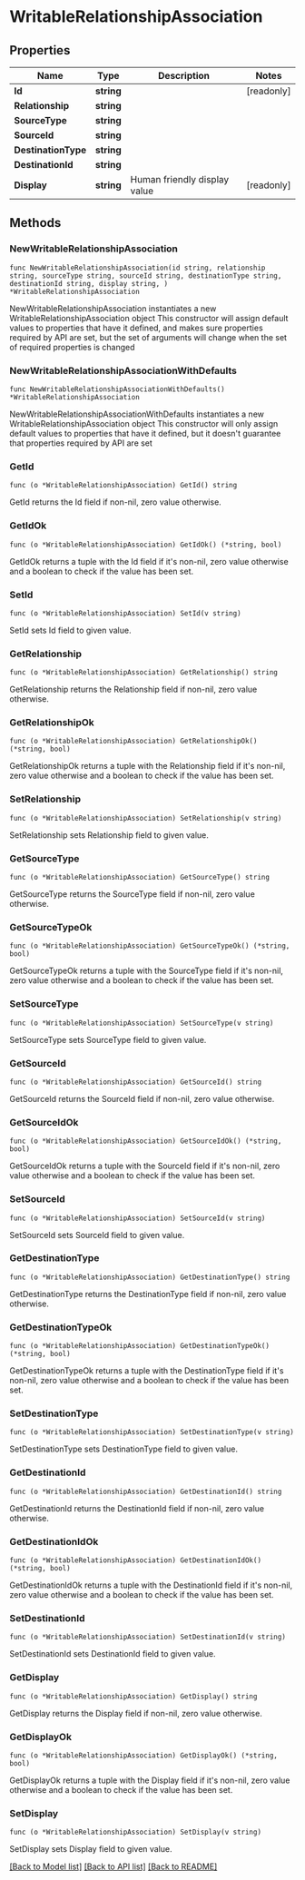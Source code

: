 # WritableRelationshipAssociation

## Properties

Name | Type | Description | Notes
------------ | ------------- | ------------- | -------------
**Id** | **string** |  | [readonly] 
**Relationship** | **string** |  | 
**SourceType** | **string** |  | 
**SourceId** | **string** |  | 
**DestinationType** | **string** |  | 
**DestinationId** | **string** |  | 
**Display** | **string** | Human friendly display value | [readonly] 

## Methods

### NewWritableRelationshipAssociation

`func NewWritableRelationshipAssociation(id string, relationship string, sourceType string, sourceId string, destinationType string, destinationId string, display string, ) *WritableRelationshipAssociation`

NewWritableRelationshipAssociation instantiates a new WritableRelationshipAssociation object
This constructor will assign default values to properties that have it defined,
and makes sure properties required by API are set, but the set of arguments
will change when the set of required properties is changed

### NewWritableRelationshipAssociationWithDefaults

`func NewWritableRelationshipAssociationWithDefaults() *WritableRelationshipAssociation`

NewWritableRelationshipAssociationWithDefaults instantiates a new WritableRelationshipAssociation object
This constructor will only assign default values to properties that have it defined,
but it doesn't guarantee that properties required by API are set

### GetId

`func (o *WritableRelationshipAssociation) GetId() string`

GetId returns the Id field if non-nil, zero value otherwise.

### GetIdOk

`func (o *WritableRelationshipAssociation) GetIdOk() (*string, bool)`

GetIdOk returns a tuple with the Id field if it's non-nil, zero value otherwise
and a boolean to check if the value has been set.

### SetId

`func (o *WritableRelationshipAssociation) SetId(v string)`

SetId sets Id field to given value.


### GetRelationship

`func (o *WritableRelationshipAssociation) GetRelationship() string`

GetRelationship returns the Relationship field if non-nil, zero value otherwise.

### GetRelationshipOk

`func (o *WritableRelationshipAssociation) GetRelationshipOk() (*string, bool)`

GetRelationshipOk returns a tuple with the Relationship field if it's non-nil, zero value otherwise
and a boolean to check if the value has been set.

### SetRelationship

`func (o *WritableRelationshipAssociation) SetRelationship(v string)`

SetRelationship sets Relationship field to given value.


### GetSourceType

`func (o *WritableRelationshipAssociation) GetSourceType() string`

GetSourceType returns the SourceType field if non-nil, zero value otherwise.

### GetSourceTypeOk

`func (o *WritableRelationshipAssociation) GetSourceTypeOk() (*string, bool)`

GetSourceTypeOk returns a tuple with the SourceType field if it's non-nil, zero value otherwise
and a boolean to check if the value has been set.

### SetSourceType

`func (o *WritableRelationshipAssociation) SetSourceType(v string)`

SetSourceType sets SourceType field to given value.


### GetSourceId

`func (o *WritableRelationshipAssociation) GetSourceId() string`

GetSourceId returns the SourceId field if non-nil, zero value otherwise.

### GetSourceIdOk

`func (o *WritableRelationshipAssociation) GetSourceIdOk() (*string, bool)`

GetSourceIdOk returns a tuple with the SourceId field if it's non-nil, zero value otherwise
and a boolean to check if the value has been set.

### SetSourceId

`func (o *WritableRelationshipAssociation) SetSourceId(v string)`

SetSourceId sets SourceId field to given value.


### GetDestinationType

`func (o *WritableRelationshipAssociation) GetDestinationType() string`

GetDestinationType returns the DestinationType field if non-nil, zero value otherwise.

### GetDestinationTypeOk

`func (o *WritableRelationshipAssociation) GetDestinationTypeOk() (*string, bool)`

GetDestinationTypeOk returns a tuple with the DestinationType field if it's non-nil, zero value otherwise
and a boolean to check if the value has been set.

### SetDestinationType

`func (o *WritableRelationshipAssociation) SetDestinationType(v string)`

SetDestinationType sets DestinationType field to given value.


### GetDestinationId

`func (o *WritableRelationshipAssociation) GetDestinationId() string`

GetDestinationId returns the DestinationId field if non-nil, zero value otherwise.

### GetDestinationIdOk

`func (o *WritableRelationshipAssociation) GetDestinationIdOk() (*string, bool)`

GetDestinationIdOk returns a tuple with the DestinationId field if it's non-nil, zero value otherwise
and a boolean to check if the value has been set.

### SetDestinationId

`func (o *WritableRelationshipAssociation) SetDestinationId(v string)`

SetDestinationId sets DestinationId field to given value.


### GetDisplay

`func (o *WritableRelationshipAssociation) GetDisplay() string`

GetDisplay returns the Display field if non-nil, zero value otherwise.

### GetDisplayOk

`func (o *WritableRelationshipAssociation) GetDisplayOk() (*string, bool)`

GetDisplayOk returns a tuple with the Display field if it's non-nil, zero value otherwise
and a boolean to check if the value has been set.

### SetDisplay

`func (o *WritableRelationshipAssociation) SetDisplay(v string)`

SetDisplay sets Display field to given value.



[[Back to Model list]](../README.md#documentation-for-models) [[Back to API list]](../README.md#documentation-for-api-endpoints) [[Back to README]](../README.md)


